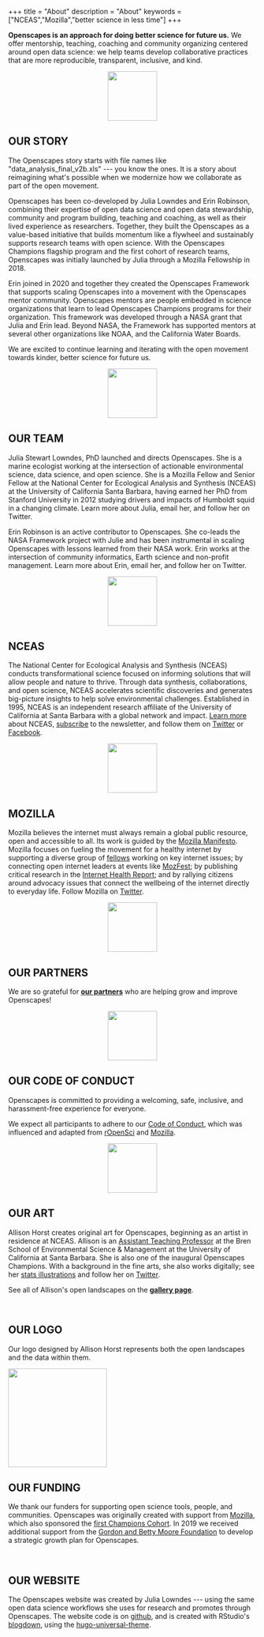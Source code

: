+++ title = "About" description = "About" keywords = \["NCEAS","Mozilla","better science in less time"\] +++

**Openscapes is an approach for doing better science for future us.** We offer mentorship, teaching, coaching and community organizing centered around open data science: we help teams develop collaborative practices that are more reproducible, transparent, inclusive, and kind.

<center><img src="/img/horst_openscapes_arctic_squid.png" width="100px"></center>

## OUR STORY

The Openscapes story starts with file names like "data_analysis_final_v2b.xls" --- you know the ones. It is a story about reimagining what's possible when we modernize how we collaborate as part of the open movement.

Openscapes has been co-developed by Julia Lowndes and Erin Robinson, combining their expertise of open data science and open data stewardship, community and program building, teaching and coaching, as well as their lived experience as researchers. Together, they built the Openscapes as a value-based initiative that builds momentum like a flywheel and sustainably supports research teams with open science. With the Openscapes Champions flagship program and the first cohort of research teams, Openscapes was initially launched by Julia through a Mozilla Fellowship in 2018.

Erin joined in 2020 and together they created the Openscapes Framework that supports scaling Openscapes into a movement with the Openscapes mentor community. Openscapes mentors are people embedded in science organizations that learn to lead Openscapes Champions programs for their organization. This framework was developed through a NASA grant that Julia and Erin lead. Beyond NASA, the Framework has supported mentors at several other organizations like NOAA, and the California Water Boards.

We are excited to continue learning and iterating with the open movement towards kinder, better science for future us.

<center><img src="/img/horst_openscapes_arctic_urchins.png" width="100px"></center>

## OUR TEAM

Julia Stewart Lowndes, PhD launched and directs Openscapes. She is a marine ecologist working at the intersection of actionable environmental science, data science, and open science. She is a Mozilla Fellow and Senior Fellow at the National Center for Ecological Analysis and Synthesis (NCEAS) at the University of California Santa Barbara, having earned her PhD from Stanford University in 2012 studying drivers and impacts of Humboldt squid in a changing climate. Learn more about Julia, email her, and follow her on Twitter.



Erin Robinson is an active contributor to Openscapes. She co-leads the NASA Framework project with Julie and has been instrumental in scaling Openscapes with lessons learned from their NASA work. Erin works at the intersection of community informatics, Earth science and non-profit management. Learn more about Erin, email her, and follow her on Twitter.

<center><img src="/img/horst_openscapes_arctic_crab.png" width="100px"></center>

## NCEAS

The National Center for Ecological Analysis and Synthesis (NCEAS) conducts transformational science focused on informing solutions that will allow people and nature to thrive. Through data synthesis, collaborations, and open science, NCEAS accelerates scientific discoveries and generates big-picture insights to help solve environmental challenges. Established in 1995, NCEAS is an independent research affiliate of the University of California at Santa Barbara with a global network and impact. [Learn more](https://www.nceas.ucsb.edu/) about NCEAS, [subscribe](http://ucsb.us12.list-manage1.com/subscribe?u=d7494403ed9d8c97a5479f0d4&id=bbef3949b4) to the newsletter, and follow them on [Twitter](https://twitter.com/nceas) or [Facebook](https://www.facebook.com/NCEASUCSB/).

<center><img src="/img/horst_openscapes_arctic_narwhal.png" width="100px"></center>

## MOZILLA

Mozilla believes the internet must always remain a global public resource, open and accessible to all. Its work is guided by the [Mozilla Manifesto](https://www.mozilla.org/en-US/about/manifesto/). Mozilla focuses on fueling the movement for a healthy internet by supporting a diverse group of [fellows](https://foundation.mozilla.org/fellowships/directory) working on key internet issues; by connecting open internet leaders at events like [MozFest](https://mozillafestival.org/); by publishing critical research in the [Internet Health Report](https://internethealthreport.org/2018/); and by rallying citizens around advocacy issues that connect the wellbeing of the internet directly to everyday life. Follow Mozilla on [Twitter](https://twitter.com/mozilla).

<center><img src="/img/horst_openscapes_arctic_puffins.png" width="100px"></center>

## OUR PARTNERS

We are so grateful for [**our partners**](/partners) who are helping grow and improve Openscapes!

<!---
Hide this bc now modernized language and elevated on Our Approach page.

## OUR VISION & ETHOS

Our vision is a scientific culture that is more efficient and collaborative, and can uncover environmental solutions faster. Openscapes opens the landscapes of science by growing communities of practice around environmental open data science. This means promoting open science and using the internet for good. It also means enabling open culture driven by collaboration, empathy, and kindness. We aim to create a positive open culture in science, so we can do better science in less time.

--->

<center><img src="/img/horst_openscapes_arctic_ship.png" width="100px"></center>

## OUR CODE OF CONDUCT

Openscapes is committed to providing a welcoming, safe, inclusive, and harassment-free experience for everyone.

We expect all participants to adhere to our [Code of Conduct](/code-of-conduct), which was influenced and adapted from [rOpenSci](https://ropensci.org/code-of-conduct/) and [Mozilla](https://www.mozilla.org/en-US/about/governance/policies/participation/).

<center><img src="/img/horst_openscapes_arctic_humpback.png" width="100px"></center>

## OUR ART

Allison Horst creates original art for Openscapes, beginning as an artist in residence at NCEAS. Allison is an [Assistant Teaching Professor](https://bren.ucsb.edu/people/allison-horst) at the Bren School of Environmental Science & Management at the University of California at Santa Barbara. She is also one of the inaugural Openscapes Champions. With a background in the fine arts, she also works digitally; see her [stats illustrations](https://github.com/allisonhorst/stats-illustrations) and follow her on [Twitter](https://twitter.com/allison_horst).

See all of Allison's open landscapes on the [**gallery page**](/gallery).

<br>

## OUR LOGO

Our logo designed by Allison Horst represents both the open landscapes and the data within them.

<img src="/img/openscapes_hex_design_final_correct_dimensions.png" width="200px">

<br>

## OUR FUNDING

We thank our funders for supporting open science tools, people, and communities. Openscapes was originally created with support from [Mozilla](https://www.mozilla.org), which also sponsored the [first Champions Cohort](/cohorts). In 2019 we received additional support from the [Gordon and Betty Moore Foundation](https://www.moore.org/) to develop a strategic growth plan for Openscapes.

<br>

## OUR WEBSITE

The Openscapes website was created by Julia Lowndes --- using the same open data science workflows she uses for research and promotes through Openscapes. The website code is on [github](https://github.com/openscapes/website), and is created with RStudio's [blogdown](https://bookdown.org/yihui/blogdown/), using the [hugo-universal-theme](https://themes.gohugo.io//theme/hugo-universal-theme/).

<br>
